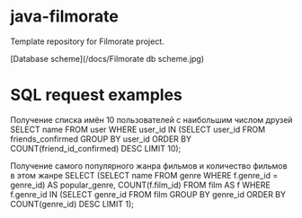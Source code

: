 # java-filmorate
Template repository for Filmorate project.

[Database scheme](/docs/Filmorate db scheme.jpg)

# SQL request examples
Получение списка имён 10 пользователей c наибольшим числом друзей
SELECT name
FROM user
WHERE user_id IN (SELECT user_id
               FROM friends_confirmed
               GROUP BY user_id
               ORDER BY COUNT(friend_id_confirmed) DESC
               LIMIT 10);

Получение самого популярного жанра фильмов и количество фильмов в этом жанре
SELECT (SELECT name
        FROM genre
        WHERE f.genre_id = genre_id) AS popular_genre,
	COUNT(f.film_id)
FROM film AS f
WHERE f.genre_id IN (SELECT genre_id
               FROM film
               GROUP BY genre_id
               ORDER BY COUNT(genre_id) DESC
               LIMIT 1);

